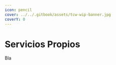 ```yaml
---
icon: pencil
cover: ../../.gitbook/assets/tcw-wip-banner.jpg
coverY: 0
---
```


# Servicios Propios

Bla
